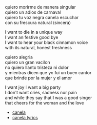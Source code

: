 
quiero morirme de manera singular  
quiero un adios de carnaval  
quiero tu voz negra canela escuchar  
con su frescura natural (sincera)

I want to die in a unique way  
I want an festive good bye  
I want to hear your black cinnamon voice  
with its natural, honest freshness

quiero alegria   
quiero un gran vacilon   
no quiero llanto tristeza ni dolor   
y mientras dicen que yo fui un buen cantor  
que brinde por la mujer y el amor

I want joy I want a big party   
I don't want cries, sadness nor pain   
and while they say that I was a good singer  
that cheers for the woman and the love

* [canela](https://www.youtube.com/watch?v=jlZ8BMqHowk)
* [canela lyrics](https://lyricstranslate.com/en/c%C3%A9sar-mora-canela-lyrics.html)
